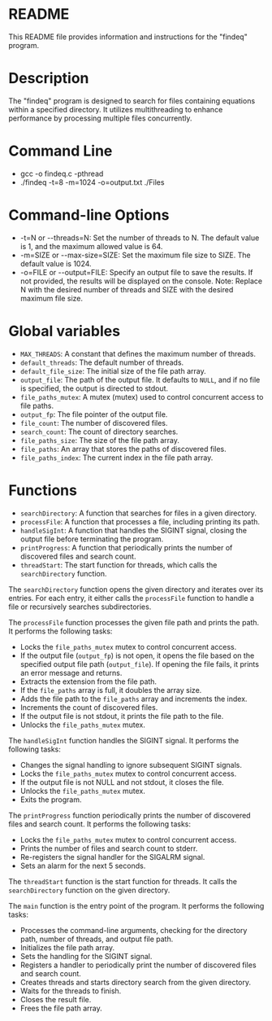 # README
This README file provides information and instructions for the "findeq" program.

# Description
The "findeq" program is designed to search for files containing equations within a specified directory. It utilizes multithreading to enhance performance by processing multiple files concurrently.

# Command Line
- gcc -o <executable file name> findeq.c -pthread
- ./findeq -t=8 -m=1024 -o=output.txt ./Files
 
# Command-line Options
- -t=N or --threads=N: Set the number of threads to N. The default value is 1, and the maximum allowed value is 64.
- -m=SIZE or --max-size=SIZE: Set the maximum file size to SIZE. The default value is 1024.
- -o=FILE or --output=FILE: Specify an output file to save the results. If not provided, the results will be displayed on the console.
Note: Replace N with the desired number of threads and SIZE with the desired maximum file size.

# Global variables
- `MAX_THREADS`: A constant that defines the maximum number of threads.
- `default_threads`: The default number of threads.
- `default_file_size`: The initial size of the file path array.
- `output_file`: The path of the output file. It defaults to `NULL`, and if no file is specified, the output is directed to stdout.
- `file_paths_mutex`: A mutex (mutex) used to control concurrent access to file paths.
- `output_fp`: The file pointer of the output file.
- `file_count`: The number of discovered files.
- `search_count`: The count of directory searches.
- `file_paths_size`: The size of the file path array.
- `file_paths`: An array that stores the paths of discovered files.
- `file_paths_index`: The current index in the file path array.

# Functions
- `searchDirectory`: A function that searches for files in a given directory.
- `processFile`: A function that processes a file, including printing its path.
- `handleSigInt`: A function that handles the SIGINT signal, closing the output file before terminating the program.
- `printProgress`: A function that periodically prints the number of discovered files and search count.
- `threadStart`: The start function for threads, which calls the `searchDirectory` function.

The `searchDirectory` function opens the given directory and iterates over its entries. For each entry, it either calls the `processFile` function to handle a file or recursively searches subdirectories.

The `processFile` function processes the given file path and prints the path. It performs the following tasks:
- Locks the `file_paths_mutex` mutex to control concurrent access.
- If the output file (`output_fp`) is not open, it opens the file based on the specified output file path (`output_file`). If opening the file fails, it prints an error message and returns.
- Extracts the extension from the file path.
- If the `file_paths` array is full, it doubles the array size.
- Adds the file path to the `file_paths` array and increments the index.
- Increments the count of discovered files.
- If the output file is not stdout, it prints the file path to the file.
- Unlocks the `file_paths_mutex` mutex.

The `handleSigInt` function handles the SIGINT signal. It performs the following tasks:
- Changes the signal handling to ignore subsequent SIGINT signals.
- Locks the `file_paths_mutex` mutex to control concurrent access.
- If the output file is not NULL and not stdout, it closes the file.
- Unlocks the `file_paths_mutex` mutex.
- Exits the program.

The `printProgress` function periodically prints the number of discovered files and search count. It performs the following tasks:
- Locks the `file_paths_mutex` mutex to control concurrent access.
- Prints the number of files and search count to stderr.
- Re-registers the signal handler for the SIGALRM signal.
- Sets an alarm for the next 5 seconds.

The `threadStart` function is the start function for threads. It calls the `searchDirectory` function on the given directory.

The `main` function is the entry point of the program. It performs the following tasks:
- Processes the command-line arguments, checking for the directory path, number of threads, and output file path.
- Initializes the file path array.
- Sets the handling for the SIGINT signal.
- Registers a handler to periodically print the number of discovered files and search count.
- Creates threads and starts directory search from the given directory.
- Waits for the threads to finish.
- Closes the result file.
- Frees the file path array.


